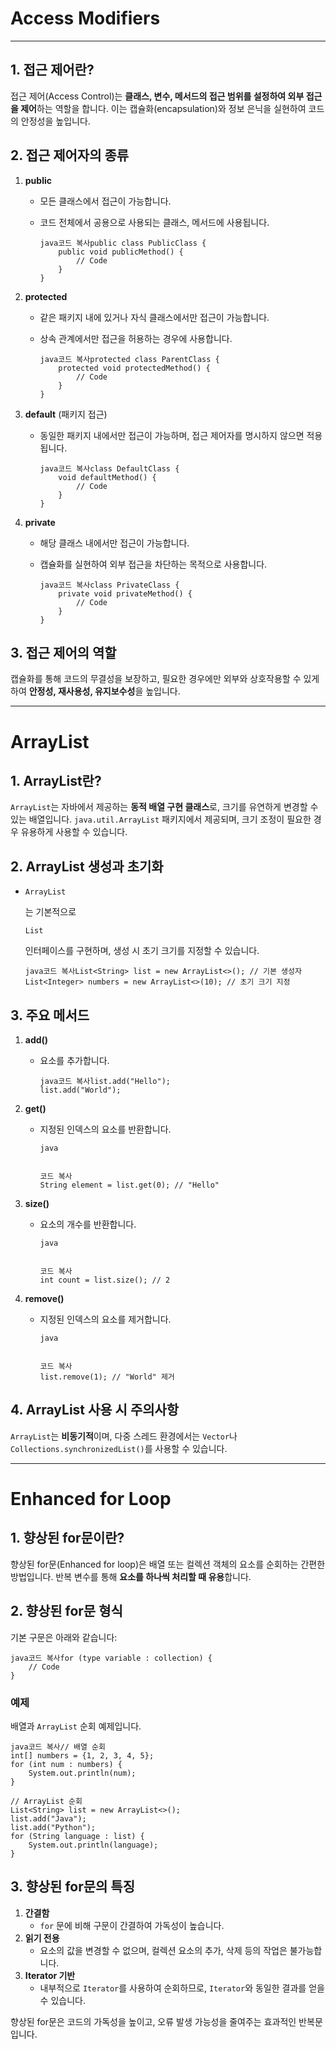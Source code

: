 

# Access Modifiers

------

## 1. 접근 제어란?

접근 제어(Access Control)는 **클래스, 변수, 메서드의 접근 범위를 설정하여 외부 접근을 제어**하는 역할을 합니다. 이는 캡슐화(encapsulation)와 정보 은닉을 실현하여 코드의 안정성을 높입니다.

## 2. 접근 제어자의 종류

1. **public**

   - 모든 클래스에서 접근이 가능합니다.

   - 코드 전체에서 공용으로 사용되는 클래스, 메서드에 사용됩니다.

     ```
     java코드 복사public class PublicClass { 
         public void publicMethod() {
             // Code
         }
     }
     ```

2. **protected**

   - 같은 패키지 내에 있거나 자식 클래스에서만 접근이 가능합니다.

   - 상속 관계에서만 접근을 허용하는 경우에 사용합니다.

     ```
     java코드 복사protected class ParentClass { 
         protected void protectedMethod() {
             // Code
         }
     }
     ```

3. **default** (패키지 접근)

   - 동일한 패키지 내에서만 접근이 가능하며, 접근 제어자를 명시하지 않으면 적용됩니다.

     ```
     java코드 복사class DefaultClass {
         void defaultMethod() {
             // Code
         }
     }
     ```

4. **private**

   - 해당 클래스 내에서만 접근이 가능합니다.

   - 캡슐화를 실현하여 외부 접근을 차단하는 목적으로 사용합니다.

     ```
     java코드 복사class PrivateClass {
         private void privateMethod() {
             // Code
         }
     }
     ```

## 3. 접근 제어의 역할

캡슐화를 통해 코드의 무결성을 보장하고, 필요한 경우에만 외부와 상호작용할 수 있게 하여 **안정성, 재사용성, 유지보수성**을 높입니다.

------



# ArrayList



## 1. ArrayList란?

`ArrayList`는 자바에서 제공하는 **동적 배열 구현 클래스**로, 크기를 유연하게 변경할 수 있는 배열입니다. `java.util.ArrayList` 패키지에서 제공되며, 크기 조정이 필요한 경우 유용하게 사용할 수 있습니다.

## 2. ArrayList 생성과 초기화

- ```
  ArrayList
  ```

  는 기본적으로 

  ```
  List
  ```

   인터페이스를 구현하며, 생성 시 초기 크기를 지정할 수 있습니다.

  ```
  java코드 복사List<String> list = new ArrayList<>(); // 기본 생성자
  List<Integer> numbers = new ArrayList<>(10); // 초기 크기 지정
  ```

## 3. 주요 메서드

1. **add()**

   - 요소를 추가합니다.

     ```
     java코드 복사list.add("Hello");
     list.add("World");
     ```

2. **get()**

   - 지정된 인덱스의 요소를 반환합니다.

     ```
     java
     
     
     코드 복사
     String element = list.get(0); // "Hello"
     ```

3. **size()**

   - 요소의 개수를 반환합니다.

     ```
     java
     
     
     코드 복사
     int count = list.size(); // 2
     ```

4. **remove()**

   - 지정된 인덱스의 요소를 제거합니다.

     ```
     java
     
     
     코드 복사
     list.remove(1); // "World" 제거
     ```

## 4. ArrayList 사용 시 주의사항

`ArrayList`는 **비동기적**이며, 다중 스레드 환경에서는 `Vector`나 `Collections.synchronizedList()`를 사용할 수 있습니다.

------



# Enhanced for Loop



## 1. 향상된 for문이란?

향상된 for문(Enhanced for loop)은 배열 또는 컬렉션 객체의 요소를 순회하는 간편한 방법입니다. 반복 변수를 통해 **요소를 하나씩 처리할 때 유용**합니다.

## 2. 향상된 for문 형식

기본 구문은 아래와 같습니다:

```
java코드 복사for (type variable : collection) {
    // Code
}
```

### 예제

배열과 `ArrayList` 순회 예제입니다.

```
java코드 복사// 배열 순회
int[] numbers = {1, 2, 3, 4, 5};
for (int num : numbers) {
    System.out.println(num);
}

// ArrayList 순회
List<String> list = new ArrayList<>();
list.add("Java");
list.add("Python");
for (String language : list) {
    System.out.println(language);
}
```

## 3. 향상된 for문의 특징

1. **간결함**
   - `for` 문에 비해 구문이 간결하여 가독성이 높습니다.
2. **읽기 전용**
   - 요소의 값을 변경할 수 없으며, 컬렉션 요소의 추가, 삭제 등의 작업은 불가능합니다.
3. **Iterator 기반**
   - 내부적으로 `Iterator`를 사용하여 순회하므로, `Iterator`와 동일한 결과를 얻을 수 있습니다.

향상된 for문은 코드의 가독성을 높이고, 오류 발생 가능성을 줄여주는 효과적인 반복문입니다.
